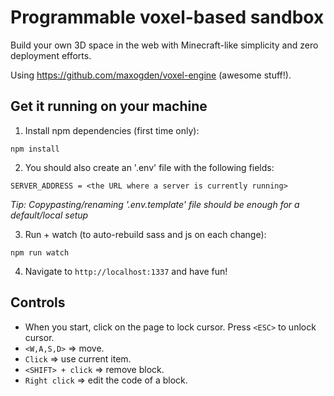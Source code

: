 # Programmable voxel-based sandbox

Build your own 3D space in the web with Minecraft-like simplicity and zero deployment efforts.

Using https://github.com/maxogden/voxel-engine (awesome stuff!).

## Get it running on your machine

1) Install npm dependencies (first time only):

```
npm install
```

2) You should also create an '.env' file with the following fields:
```
SERVER_ADDRESS = <the URL where a server is currently running>
```
*Tip: Copypasting/renaming '.env.template' file should be enough for a default/local setup*

3) Run + watch (to auto-rebuild sass and js on each change):
```
npm run watch
```

4) Navigate to `http://localhost:1337` and have fun!

## Controls
- When you start, click on the page to lock cursor. Press `<ESC>` to unlock cursor.
- `<W,A,S,D>` => move.
- `Click` => use current item.
- `<SHIFT> + click` => remove block.
- `Right click` => edit the code of a block.

